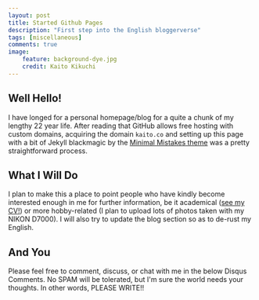 ```yaml
---
layout: post
title: Started Github Pages
description: "First step into the English bloggerverse"
tags: [miscellaneous]
comments: true
image:
	feature: background-dye.jpg
	credit: Kaito Kikuchi
---
```


## Well Hello!
I have longed for a personal homepage/blog for a quite a chunk of my lengthy 22 year life. After reading that GitHub allows free hosting with custom domains, acquiring the domain `kaito.co` and setting up this page with a bit of Jekyll blackmagic by the [Minimal Mistakes theme](http://mmistakes.github.io/minimal-mistakes/about/) was a pretty straightforward process.

## What I Will Do
I plan to make this a place to point people who have kindly become interested enough in me for further information, be it academical ([see my CV!](http://www.kaito.co/about/)) or more hobby-related (I plan to upload lots of photos taken with my NIKON D7000). I will also try to update the blog section so as to de-rust my English.

## And You
Please feel free to comment, discuss, or chat with me in the below Disqus Comments. No SPAM will be tolerated, but I'm sure the world needs your thoughts. In other words, PLEASE WRITE!! 